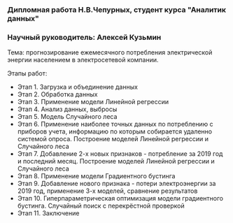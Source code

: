 ### Дипломная работа Н.В.Чепурных, студент курса "Аналитик данных"
### Научный руководитель: Алексей Кузьмин
Тема: прогнозирование ежемесячного потребления электрической энергии населением в электросетевой компании.

Этапы работ:
- Этап 1. Загрузка и объединение данных
- Этап 2. Обработка данных
- Этап 3. Применение модели Линейной регрессии
- Этап 4. Анализ данных, выбросы
- Этап 5. Модель Случайного леса
- Этап 6. Применение наиболее точных данных по потреблению с приборов учета, информацию по которым собирается удаленно системой опроса. Построение моделей Линейной регрессии и Случайного леса
- Этап 7. Добавление 2-х новых признаков - потребление за 2019 год и последний месяц. Построение моделей Линейной регрессии и Случайного леса
- Этап 8. Применение модели Градиентного бустинга
- Этап 9. Добавление нового признака - потери электроэнергии за 2019 год, применение 3-х моделей, сравнение результатов
- Этап 10. Гиперпараметрическая оптимизация модели градиентного бустинга. Случайный поиск с перекрёстной проверкой
- Этап 11. Заключение
